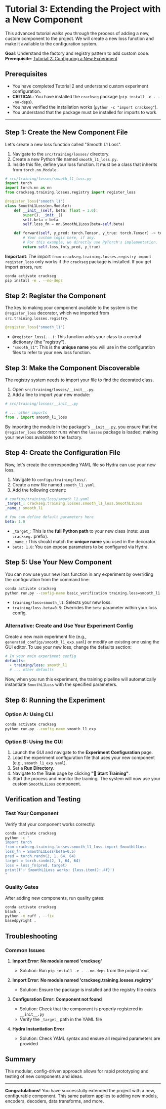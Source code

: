 # Tutorial 3: Extending the Project with a New Component

This advanced tutorial walks you through the process of adding a new, custom component
to the project. We will create a new loss function and make it available to the
configuration system.

**Goal**: Understand the factory and registry pattern to add custom code.
**Prerequisite**: [Tutorial 2: Configuring a New Experiment](02_custom_experiment.md)

## Prerequisites

- You have completed Tutorial 2 and understand custom experiment configuration.
- **CRITICAL**: You have installed the `crackseg` package (`pip install -e . --no-deps`).
- You have verified the installation works (`python -c "import crackseg"`).
- You understand that the package must be installed for imports to work.

---

## Step 1: Create the New Component File

Let's create a new loss function called "Smooth L1 Loss".

1. Navigate to the `src/training/losses/` directory.
2. Create a new Python file named `smooth_l1_loss.py`.
3. Inside this file, define your loss function. It must be a class that inherits
    from `torch.nn.Module`.

```python
# src/training/losses/smooth_l1_loss.py
import torch
import torch.nn as nn
from crackseg.training.losses.registry import register_loss

@register_loss("smooth_l1")
class SmoothL1Loss(nn.Module):
    def __init__(self, beta: float = 1.0):
        super().__init__()
        self.beta = beta
        self.loss_fn = nn.SmoothL1Loss(beta=self.beta)

    def forward(self, y_pred: torch.Tensor, y_true: torch.Tensor) -> torch.Tensor:
        # Your custom logic here, if any.
        # For this example, we directly use PyTorch's implementation.
        return self.loss_fn(y_pred, y_true)
```

**Important**: The import `from crackseg.training.losses.registry import register_loss`
only works if the `crackseg` package is installed. If you get import errors, run:

```bash
conda activate crackseg
pip install -e . --no-deps
```

## Step 2: Register the Component

The key to making your component available to the system is the `@register_loss`
decorator, which we imported from `src.training.losses.registry`.

```python
@register_loss("smooth_l1")
```

- `@register_loss(...)`: This function adds your class to a central dictionary (the "registry").
- `"smooth_l1"`: This is the **unique name** you will use in the configuration files
    to refer to your new loss function.

## Step 3: Make the Component Discoverable

The registry system needs to import your file to find the decorated class.

1. Open `src/training/losses/__init__.py`.
2. Add a line to import your new module:

```python
# src/training/losses/__init__.py

# ... other imports
from . import smooth_l1_loss
```

By importing the module in the package's `__init__.py`, you ensure that the
`@register_loss` decorator runs when the `losses` package is loaded, making your
new loss available to the factory.

## Step 4: Create the Configuration File

Now, let's create the corresponding YAML file so Hydra can use your new loss.

1. Navigate to `configs/training/loss/`.
2. Create a new file named `smooth_l1.yaml`.
3. Add the following content:

```yaml
# configs/training/loss/smooth_l1.yaml
_target_: crackseg.training.losses.smooth_l1_loss.SmoothL1Loss
_name_: smooth_l1

# You can define default parameters here
beta: 1.0
```

- `_target_`: This is the **full Python path** to your new class (note: uses `crackseg.` prefix).
- `_name_`: This should match the **unique name** you used in the decorator.
- `beta: 1.0`: You can expose parameters to be configured via Hydra.

## Step 5: Use Your New Component

You can now use your new loss function in any experiment by overriding the
configuration from the command line:

```bash
conda activate crackseg
python run.py --config-name basic_verification training.loss=smooth_l1 training.loss.beta=0.5
```

- `training/loss=smooth_l1`: Selects your new loss.
- `training/loss.beta=0.5`: Overrides the `beta` parameter within your loss config.

### Alternative: Create and Use Your Experiment Config

Create a new main experiment file (e.g., `generated_configs/smooth_l1_exp.yaml`) or
modify an existing one using the GUI editor. To use your new loss, change
the defaults section:

```yaml
# In your main experiment config
defaults:
  - training/loss: smooth_l1
  # ... other defaults
```

Now, when you run this experiment, the training pipeline will automatically
instantiate `SmoothL1Loss` with the specified parameters.

## Step 6: Running the Experiment

### Option A: Using CLI

```bash
conda activate crackseg
python run.py --config-name smooth_l1_exp
```

### Option B: Using the GUI

1. Launch the GUI and navigate to the **Experiment Configuration** page.
2. Load the experiment configuration file that uses your new component (e.g.,
    `smooth_l1_exp.yaml`).
3. Set a **Run Directory**.
4. Navigate to the **Train** page by clicking **"🚀 Start Training"**.
5. Start the process and monitor the training. The system will now use your
    custom `SmoothL1Loss` component.

## Verification and Testing

### Test Your Component

Verify that your component works correctly:

```bash
conda activate crackseg
python -c "
import torch
from crackseg.training.losses.smooth_l1_loss import SmoothL1Loss
loss_fn = SmoothL1Loss(beta=0.5)
pred = torch.randn(2, 1, 64, 64)
target = torch.randn(2, 1, 64, 64)
loss = loss_fn(pred, target)
print(f'✅ SmoothL1Loss works: {loss.item():.4f}')
"
```

### Quality Gates

After adding new components, run quality gates:

```bash
conda activate crackseg
black .
python -m ruff . --fix
basedpyright .
```

## Troubleshooting

### Common Issues

1. **Import Error: No module named 'crackseg'**

    - Solution: Run `pip install -e . --no-deps` from the project root

2. **Import Error: No module named 'crackseg.training.losses.registry'**

    - Solution: Ensure the package is installed and the registry file exists

3. **Configuration Error: Component not found**

    - Solution: Check that the component is properly registered in `__init__.py`
    - Verify the `_target_` path in the YAML file

4. **Hydra Instantiation Error**

    - Solution: Check YAML syntax and ensure all required parameters are provided

## Summary

This modular, config-driven approach allows for rapid prototyping and testing of
new components and ideas.

---

**Congratulations!** You have successfully extended the project with a new,
configurable component. This same pattern applies to adding new models, encoders,
decoders, data transforms, and more.

